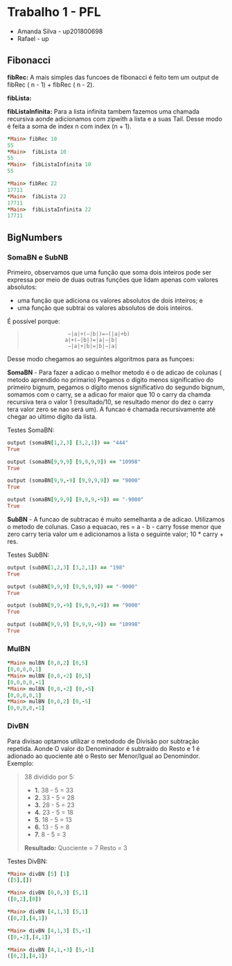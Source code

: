 # Trabalho 1 - PFL
* Amanda Silva - up201800698
* Rafael      - up 


## Fibonacci
 **fibRec:** A mais simples das funcoes de fibonacci é feito tem um output de fibRec ( n - 1) + fibRec ( n - 2).
 
 **fibLista:**
 
 **fibListaInfinita:**  Para a lista infinita tambem fazemos uma chamada recursiva aonde adicionamos com zipwith a lista e a suas Tail. Desse modo é feita a soma de index n com index (n + 1).

````ruby 
*Main> fibRec 10
55
*Main>  fibLista 10
55
*Main>  fibListaInfinita 10
55
```` 
````ruby 
*Main> fibRec 22
17711
*Main>  fibLista 22
17711
*Main>  fibListaInfinita 22
17711
```` 
## BigNumbers

### SomaBN e SubNB

Primeiro, observamos que uma função que soma dois inteiros pode ser expressa por meio de duas outras funções que lidam apenas com valores absolutos:

* uma função que adiciona os valores absolutos de dois inteiros; e
* uma função que subtrai os valores absolutos de dois inteiros.

É possível porque:
 
>                   −|a|+(−|b|)=−(|a|+b) 
>                  a|+(−|b|)=|a|−|b|
>                   −|a|+|b|=|b|−|a|

Desse modo chegamos ao seguintes algoritmos para as funçoes: 

**SomaBN** - Para fazer a adicao  o melhor metodo é o de adicao de colunas ( metodo aprendido no primario) 
Pegamos o dígito menos significativo do primeiro bignum, pegamos o dígito menos significativo do segundo bignum, somamos com o carry, se a adicao for maior que 10 o carry da chamda recursiva tera o valor 1 (resultado/10, se  resultado menor do dez o carry tera valor zero se nao será um). A funcao é chamada recursivamente até chegar ao ultimo digito da lista.  


Testes SomaBN:
````ruby 
output (somaBN[1,2,3] [3,2,1]) == "444"
True

output (somaBN[9,9,9] [9,9,9,9]) == "10998"
True

output (somaBN[9,9,-9] [9,9,9,9]) == "9000"
True

output (somaBN[9,9,9] [9,9,9,-9]) == "-9000"
True
```` 




**SubBN** - A funcao de subtracao  é muito semelhanta a de adicao. Utilizamos o metodo de colunas. Caso a equacao,  res = a - b - carry  fosse menor que zero carry teria valor um e adicionamos a lista o seguinte valor; 10 * carry + res.

Testes SubBN:
````ruby
output (subBN[1,2,3] [3,2,1]) == "198" 
True

output (subBN[9,9,9] [9,9,9,9]) == "-9000"
True

output (subBN[9,9,-9] [9,9,9,-9]) == "9000"
True

output (subBN[9,9,9] [9,9,9,-9]) == "10998"
True
```` 
### MulBN
````ruby
*Main> mulBN [0,0,2] [0,5]
[0,0,0,0,1]
*Main> mulBN [0,0,-2] [0,5]
[0,0,0,0,-1]
*Main> mulBN [0,0,-2] [0,-5]
[0,0,0,0,1]
*Main> mulBN [0,0,2] [0,-5]
[0,0,0,0,-1]
````
### DivBN
 Para  divisao optamos utilizar o metododo  de Divisão por subtração repetida. Aonde O valor do Denominador é subtraido do Resto e  1 é adionado ao quociente até o Resto ser Menor/Igual ao Denomindor.
 Exemplo: 
 > 38 dividido por 5:
 >  * **1.** 38 - 5 = 33
 >  * **2.** 33 - 5 = 28
 >  * **3.** 28 - 5 = 23
 >  * **4.** 23 - 5 = 18
 >  * **5.** 18 - 5 = 13
 >  * **6.** 13 - 5 = 8
 >  * **7.** 8 - 5 = 3 
 >
 >
 >  **Resultado:** Quociente = 7 Resto = 3 

Testes DivBN:

````ruby
*Main> divBN [5] [1]
([5],[])

*Main> divBN [0,0,3] [5,1]
([0,2],[0])

*Main> divBN [4,1,3] [5,1]
([0,2],[4,1])

*Main> divBN [4,1,3] [5,-1]
([0,-2],[4,1])

*Main> divBN [4,1,-3] [5,-1]
([0,2],[4,1])
````

                


